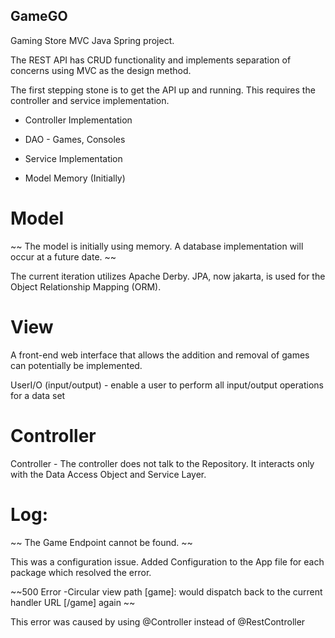 ## GameGO

Gaming Store MVC Java Spring project.

The REST API has CRUD functionality and implements separation of concerns using MVC as the design method.

The first stepping stone is to get the API up and running. This requires the controller and service implementation.

- Controller Implementation

- DAO - Games, Consoles

- Service Implementation
- Model Memory (Initially)

# Model

~~ The model is initially using memory. A database implementation will occur at a future date. ~~

The current iteration utilizes Apache Derby. JPA, now jakarta, is used for the Object Relationship Mapping (ORM).

# View

A front-end web interface that allows the addition and removal of games can potentially be implemented.

UserI/O (input/output) - enable a user to perform all input/output operations for a data set

# Controller

Controller - The controller does not talk to the Repository. It interacts only with the Data Access Object and Service Layer.

# Log:

~~ The Game Endpoint cannot be found. ~~

This was a configuration issue. Added Configuration to the App file for each package which resolved the error.

~~500 Error -Circular view path [game]: would dispatch back to the current handler URL [/game] again ~~

This error was caused by using @Controller instead of @RestController
